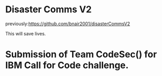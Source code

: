 # Disaster Comms V2
previously:https://github.com/bnair2001/disasterCommsV2

This will save lives.

# Submission of Team CodeSec() for IBM Call for Code challenge.
